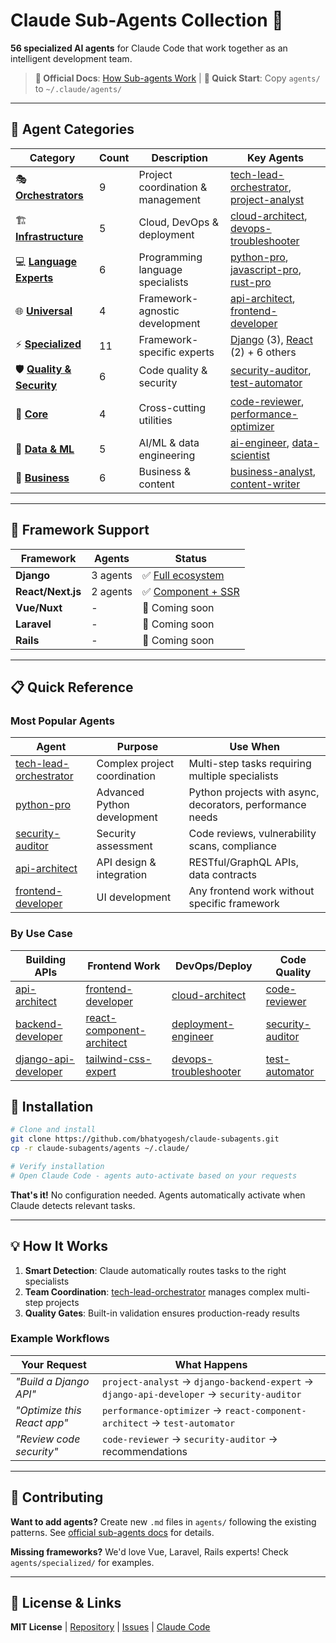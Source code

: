 # Claude Sub-Agents Collection 🤖

**56 specialized AI agents** for Claude Code that work together as an intelligent development team.

> **📖 Official Docs**: [How Sub-agents Work](https://docs.anthropic.com/en/docs/claude-code/sub-agents) | **🚀 Quick Start**: Copy `agents/` to `~/.claude/agents/`

---

## 🎯 Agent Categories

| Category | Count | Description | Key Agents |
|----------|-------|-------------|------------|
| 🎭 [**Orchestrators**](agents/orchestrators/) | 9 | Project coordination & management | [tech-lead-orchestrator](agents/orchestrators/tech-lead-orchestrator.md), [project-analyst](agents/orchestrators/project-analyst.md) |
| 🏗️ [**Infrastructure**](agents/infrastructure/) | 5 | Cloud, DevOps & deployment | [cloud-architect](agents/infrastructure/cloud-architect.md), [devops-troubleshooter](agents/infrastructure/devops-troubleshooter.md) |
| 💻 [**Language Experts**](agents/language-experts/) | 6 | Programming language specialists | [python-pro](agents/language-experts/python-pro.md), [javascript-pro](agents/language-experts/javascript-pro.md), [rust-pro](agents/language-experts/rust-pro.md) |
| 🌐 [**Universal**](agents/universal/) | 4 | Framework-agnostic development | [api-architect](agents/universal/api-architect.md), [frontend-developer](agents/universal/frontend-developer.md) |
| ⚡ [**Specialized**](agents/specialized/) | 11 | Framework-specific experts | [Django](agents/specialized/django/) (3), [React](agents/specialized/react/) (2) + 6 others |
| 🛡️ [**Quality & Security**](agents/quality-security/) | 6 | Code quality & security | [security-auditor](agents/quality-security/security-auditor.md), [test-automator](agents/quality-security/test-automator.md) |
| 🎯 [**Core**](agents/core/) | 4 | Cross-cutting utilities | [code-reviewer](agents/core/code-reviewer.md), [performance-optimizer](agents/core/performance-optimizer.md) |
| 🧠 [**Data & ML**](agents/data-ml/) | 5 | AI/ML & data engineering | [ai-engineer](agents/data-ml/ai-engineer.md), [data-scientist](agents/data-ml/data-scientist.md) |
| 💼 [**Business**](agents/business/) | 6 | Business & content | [business-analyst](agents/business/business-analyst.md), [content-writer](agents/business/content-writer.md) |

---

## 🚀 Framework Support

| Framework | Agents | Status |
|-----------|---------|---------|
| **Django** | 3 agents | ✅ [Full ecosystem](agents/specialized/django/) |
| **React/Next.js** | 2 agents | ✅ [Component + SSR](agents/specialized/react/) |
| **Vue/Nuxt** | - | 🚧 Coming soon |
| **Laravel** | - | 🚧 Coming soon |
| **Rails** | - | 🚧 Coming soon |

---

## 📋 Quick Reference

### Most Popular Agents
| Agent | Purpose | Use When |
|-------|---------|----------|
| [tech-lead-orchestrator](agents/orchestrators/tech-lead-orchestrator.md) | Complex project coordination | Multi-step tasks requiring multiple specialists |
| [python-pro](agents/language-experts/python-pro.md) | Advanced Python development | Python projects with async, decorators, performance needs |
| [security-auditor](agents/quality-security/security-auditor.md) | Security assessment | Code reviews, vulnerability scans, compliance |
| [api-architect](agents/universal/api-architect.md) | API design & integration | RESTful/GraphQL APIs, data contracts |
| [frontend-developer](agents/universal/frontend-developer.md) | UI development | Any frontend work without specific framework |

### By Use Case
| **Building APIs** | **Frontend Work** | **DevOps/Deploy** | **Code Quality** |
|-------------------|-------------------|-------------------|------------------|
| [api-architect](agents/universal/api-architect.md) | [frontend-developer](agents/universal/frontend-developer.md) | [cloud-architect](agents/infrastructure/cloud-architect.md) | [code-reviewer](agents/core/code-reviewer.md) |
| [backend-developer](agents/universal/backend-developer.md) | [react-component-architect](agents/specialized/react/react-component-architect.md) | [deployment-engineer](agents/infrastructure/deployment-engineer.md) | [security-auditor](agents/quality-security/security-auditor.md) |
| [django-api-developer](agents/specialized/django/django-api-developer.md) | [tailwind-css-expert](agents/universal/tailwind-css-expert.md) | [devops-troubleshooter](agents/infrastructure/devops-troubleshooter.md) | [test-automator](agents/quality-security/test-automator.md) |

## 🔧 Installation

```bash
# Clone and install
git clone https://github.com/bhatyogesh/claude-subagents.git
cp -r claude-subagents/agents ~/.claude/

# Verify installation
# Open Claude Code - agents auto-activate based on your requests
```

**That's it!** No configuration needed. Agents automatically activate when Claude detects relevant tasks.

---

## 💡 How It Works

1. **Smart Detection**: Claude automatically routes tasks to the right specialists
2. **Team Coordination**: [tech-lead-orchestrator](agents/orchestrators/tech-lead-orchestrator.md) manages complex multi-step projects  
3. **Quality Gates**: Built-in validation ensures production-ready results

### Example Workflows

| Your Request | What Happens |
|--------------|--------------|
| *"Build a Django API"* | `project-analyst` → `django-backend-expert` → `django-api-developer` → `security-auditor` |
| *"Optimize this React app"* | `performance-optimizer` → `react-component-architect` → `test-automator` |
| *"Review code security"* | `code-reviewer` → `security-auditor` → recommendations |

---

## 🤝 Contributing

**Want to add agents?** Create new `.md` files in `agents/` following the existing patterns. See [official sub-agents docs](https://docs.anthropic.com/en/docs/claude-code/sub-agents) for details.

**Missing frameworks?** We'd love Vue, Laravel, Rails experts! Check `agents/specialized/` for examples.

---

## 📄 License & Links

**MIT License** | [Repository](https://github.com/bhatyogesh/claude-subagents) | [Issues](https://github.com/bhatyogesh/claude-subagents/issues) | [Claude Code](https://claude.ai/code)